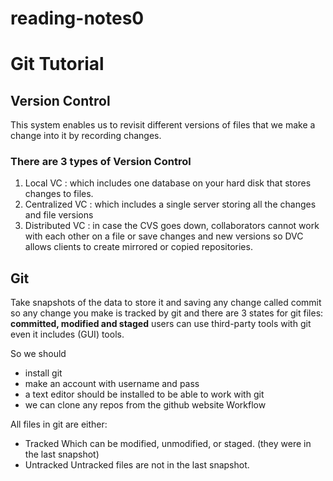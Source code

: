# reading-notes0
# Git Tutorial
## **Version Control**  
This system enables us to revisit different versions of files that we make a change into it by recording changes.
### There are 3 types of Version Control
1. Local VC : which includes one database on your hard disk that stores changes to files.
2. Centralized VC : which includes a single server storing all the changes and file versions
3. Distributed VC : in case the CVS goes down, collaborators cannot work with each other 
on a file or save changes and new versions so DVC allows clients to create mirrored or copied repositories.

## **Git**
Take snapshots of the data to store it and saving any change called commit
so any change you make is tracked by git and there are 3 states for git files: **committed, modified and staged**
users can use third-party tools  with git even it includes (GUI) tools.

So we should 
- install git
- make an account with username and pass
- a text editor should be installed to be able to work with git
- we can clone any repos from the github website 
Workflow

All files in git are either:
 
* Tracked 
Which can be modified, unmodified, or staged.
(they were in the last snapshot)
* Untracked
Untracked files are not in the last snapshot.
